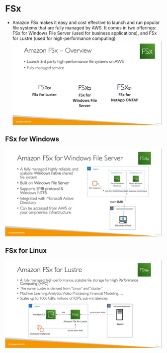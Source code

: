 # FSx
* Amazon FSx makes it easy and cost effective to launch and run popular file systems that are fully managed by AWS. It comes in two offerings: FSx for Windows File Server (used for business applications), and FSx for Lustre (used for high-performance computing).
![](img/fsx.png)  

## FSx for Windows
![](img/fsx-windows.png)  

## FSx for Linux
![](img/fsx-lustre.png)  